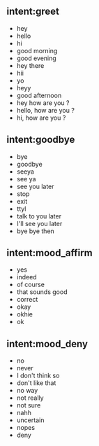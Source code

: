 ## intent:greet
- hey
- hello
- hi
- good morning
- good evening
- hey there
- hii
- yo
- heyy
- good afternoon
- hey how are you ?
- hello, how are you ?
- hi, how are you ?

## intent:goodbye
- bye
- goodbye
- seeya
- see ya
- see you later
- stop
- exit
- ttyl
- talk to you later
- I'll see you later
- bye bye then

## intent:mood_affirm
- yes
- indeed
- of course
- that sounds good
- correct
- okay
- okhie
- ok

## intent:mood_deny
- no
- never
- I don't think so
- don't like that
- no way
- not really
- not sure
- nahh
- uncertain
- nopes
- deny
